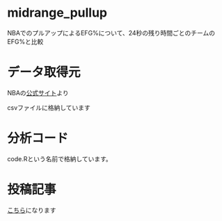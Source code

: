 # midrange_pullup
NBAでのプルアップによるEFG%について、24秒の残り時間ごとのチームのEFG%と比較

# データ取得元
NBAの[公式サイト](https://stats.nba.com/players/pullup/?Season=2018-19&SeasonType=Regular%20Season&PerMode=Totals&sort=PULL_UP_FGA&dir=1)より  

csvファイルに格納しています

# 分析コード
code.Rという名前で格納しています。

# 投稿記事
[こちら](https://note.mu/b__s__k__t/n/ne9e78a35eff3)になります
